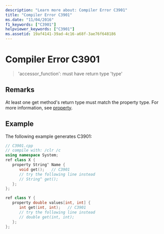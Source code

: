 ```yaml
---
description: "Learn more about: Compiler Error C3901"
title: "Compiler Error C3901"
ms.date: "11/04/2016"
f1_keywords: ["C3901"]
helpviewer_keywords: ["C3901"]
ms.assetid: 19af4141-39ad-4c16-a68f-3ae76f648186
---
```

# Compiler Error C3901

> 'accessor_function': must have return type 'type'

## Remarks

At least one get method's return type must match the property type. For more information, see [property](../../extensions/property-cpp-component-extensions.md).

## Example

The following example generates C3901:

```cpp
// C3901.cpp
// compile with: /clr /c
using namespace System;
ref class X {
   property String^ Name {
      void get();   // C3901
      // try the following line instead
      // String^ get();
   };
};

ref class Y {
   property double values[int, int] {
      int get(int, int);   // C3901
      // try the following line instead
      // double get(int, int);
   };
};
```
